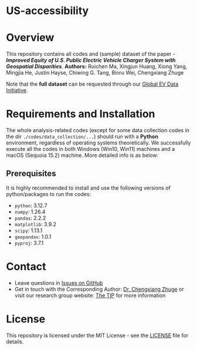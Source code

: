 # US-accessibility

# Overview
This repository contains all codes and (sample) dataset of the paper - 
***Improved Equity of U.S. Public Electric Vehicle Charger System with Geospatial Disparities***. 
**Authors:** Ruichen Ma, Xingjun Huang, Xiong Yang, Mingjia He, Justin Hayse, Chiwing G. Tang, Binru Wei, Chengxiang Zhuge

Note that the **full dataset** can be requested through our [Global EV Data Initiative](https://globalevdata.github.io/data.html).

# Requirements and Installation
The whole analysis-related codes (except for some data collection codes in the dir `./codes/data_collection/...`) 
should run with a **Python** environment, regardless of operating systems theoretically. 
We successfully execute all the codes in both Windows (Win10, Win11) machines and a macOS (Sequoia 15.2) machine.
More detailed info is as below:

## Prerequisites 
It is highly recommended to install and use the following versions of python/packages to run the codes:
- ``python``: 3.12.7
- ``numpy``: 1.26.4
- ``pandas``: 2.2.2
- ``matplotlib``: 3.9.2
- ``scipy``: 1.13.1
- ``geopandas``: 1.0.1
- ``pyproj``: 3.7.1

# Contact
- Leave questions in [Issues on GitHub](https://github.com/Ruichen-giser/US-accessibility/issues)
- Get in touch with the Corresponding Author: [Dr. Chengxiang Zhuge](mailto:chengxiang.zhuge@polyu.edu.hk)
or visit our research group website: [The TIP](https://thetipteam.editorx.io/website) for more information

# License
This repository is licensed under the MIT License - see the [LICENSE](LICENSE) file for details.

